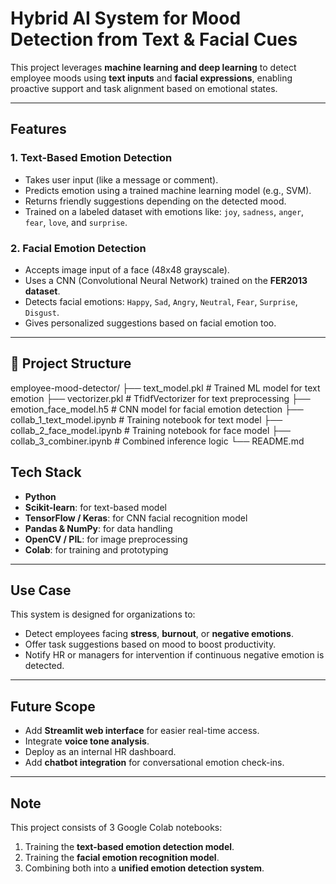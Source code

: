 # Hybrid AI System for Mood Detection from Text & Facial Cues
This project leverages **machine learning and deep learning** to detect employee moods using **text inputs** and **facial expressions**, enabling proactive support and task alignment based on emotional states.

---

## Features

### 1. Text-Based Emotion Detection
- Takes user input (like a message or comment).
- Predicts emotion using a trained machine learning model (e.g., SVM).
- Returns friendly suggestions depending on the detected mood.
- Trained on a labeled dataset with emotions like: `joy`, `sadness`, `anger`, `fear`, `love`, and `surprise`.

### 2. Facial Emotion Detection
- Accepts image input of a face (48x48 grayscale).
- Uses a CNN (Convolutional Neural Network) trained on the **FER2013 dataset**.
- Detects facial emotions: `Happy`, `Sad`, `Angry`, `Neutral`, `Fear`, `Surprise`, `Disgust`.
- Gives personalized suggestions based on facial emotion too.

---

## 📁 Project Structure

employee-mood-detector/
├── text_model.pkl # Trained ML model for text emotion
├── vectorizer.pkl # TfidfVectorizer for text preprocessing
├── emotion_face_model.h5 # CNN model for facial emotion detection
├── collab_1_text_model.ipynb # Training notebook for text model
├── collab_2_face_model.ipynb # Training notebook for face model
├── collab_3_combiner.ipynb # Combined inference logic
└── README.md

## Tech Stack

- **Python**
- **Scikit-learn**: for text-based model
- **TensorFlow / Keras**: for CNN facial recognition model
- **Pandas & NumPy**: for data handling
- **OpenCV / PIL**: for image preprocessing
- **Colab**: for training and prototyping

---

## Use Case

This system is designed for organizations to:

- Detect employees facing **stress**, **burnout**, or **negative emotions**.
- Offer task suggestions based on mood to boost productivity.
- Notify HR or managers for intervention if continuous negative emotion is detected.

---

## Future Scope

- Add **Streamlit web interface** for easier real-time access.
- Integrate **voice tone analysis**.
- Deploy as an internal HR dashboard.
- Add **chatbot integration** for conversational emotion check-ins.

---

## Note

This project consists of 3 Google Colab notebooks:
1. Training the **text-based emotion detection model**.
2. Training the **facial emotion recognition model**.
3. Combining both into a **unified emotion detection system**.

